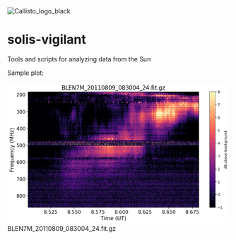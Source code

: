 <img src="http://e-callisto.org/Callisto_logo_black.png" alt="Callisto_logo_black" width="200px"/>


# solis-vigilant


Tools and scripts for analyzing data from the Sun  

Sample plot:

![alt text](https://raw.githubusercontent.com/andrekorol/solis-vigilant/master/BLEN7M_20110809_083004_24.png
 "BLEN7M_20110809_083004_24.png")
 BLEN7M_20110809_083004_24.fit.gz
 